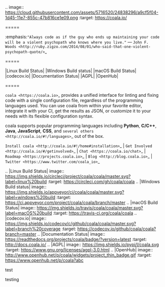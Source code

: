.. image:: https://cloud.githubusercontent.com/assets/5716520/24838296/a9cf5f04-1d45-11e7-855c-47b816ce1e09.png
    :target: https://coala.io/

=====

:emphasis:`"Always code as if the guy who ends up maintaining your code will be a violent psychopath who knows where you live."` ― `John F. Woods <http://ruby.zigzo.com/2014/08/01/who-said-that-one-violent-psychopath-quote/>`_

=====

|Linux Build Status| |Windows Build status| |macOS Build Status|
|codecov.io| |Documentation Status| |AGPL| |OpenHub|

=====

`coala <https://coala.io>`_ provides a unified interface for linting and fixing code with a single configuration file, regardless of the programming languages used. You can use coala from within your favorite editor, integrate it with your CI, get the results as JSON, or customize it to your needs with its flexible configuration syntax.

coala supports popular programming languages including **Python**, **C/C++**, **Java**, **JavaScript**, **CSS**, and `several others <http://coala.io/#!/languages>`_ out of the box.


`Install coala <http://coala.io/#!/home#installation>`_ | `Get Involved <http://coala.io/#/getinvolved>`_ | `Chat <https://coala.io/chat>`_ | `Roadmap <https://projects.coala.io>`_ | `Blog <http://blog.coala.io>`_ | `Twitter <https://www.twitter.com/coala_io>`_


.. |Linux Build Status| image:: https://img.shields.io/circleci/project/coala/coala/master.svg?label=linux%20build
   :target: https://circleci.com/gh/coala/coala
.. |Windows Build status| image:: https://img.shields.io/appveyor/ci/coala/coala/master.svg?label=windows%20build
   :target: https://ci.appveyor.com/project/coala/coala/branch/master
.. |macOS Build Status| image:: https://img.shields.io/travis/coala/coala/master.svg?label=macOS%20build
   :target: https://travis-ci.org/coala/coala
.. |codecov.io| image:: https://img.shields.io/codecov/c/github/coala/coala/master.svg?label=branch%20coverage
   :target: https://codecov.io/github/coala/coala?branch=master
.. |Documentation Status| image:: https://readthedocs.org/projects/coala/badge/?version=latest
   :target: http://docs.coala.io/
.. |AGPL| image:: https://img.shields.io/pypi/l/coala.svg
   :target: https://www.gnu.org/licenses/agpl-3.0.html
.. |OpenHub| image:: http://www.openhub.net/p/coala/widgets/project_thin_badge.gif
   :target: https://www.openhub.net/p/coala?abc
   
test

testing
